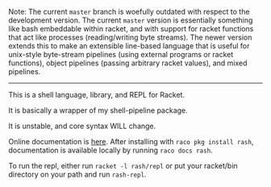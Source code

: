 Note:  The current `master` branch is woefully outdated with respect to the development version.
The current `master` version is essentially something like bash embeddable within racket, and with support for racket functions that act like processes (reading/writing byte streams).
The newer version extends this to make an extensible line-based language that is useful for unix-style byte-stream pipelines (using external programs or racket functions), object pipelines (passing arbitrary racket values), and mixed pipelines.

-------------------

This is a shell language, library, and REPL for Racket.

It is basically a wrapper of my shell-pipeline package.

It is unstable, and core syntax WILL change.

Online documentation is [here](http://docs.racket-lang.org/rash/index.html).
After installing with `raco pkg install rash`, documentation
is available locally by running `raco docs rash`.

To run the repl, either run `racket -l rash/repl` or put your
racket/bin directory on your path and run `rash-repl`.


